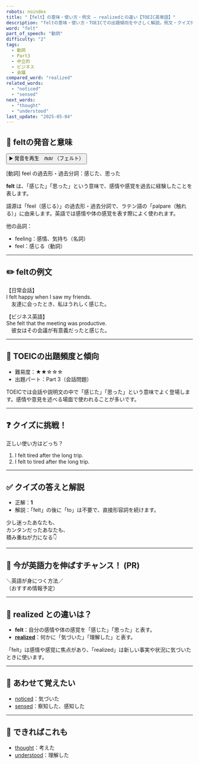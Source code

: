 ```yaml
---
robots: noindex
title: "【felt】の意味・使い方・例文 ― realizedとの違い【TOEIC英単語】"
description: "feltの意味・使い方・TOEICでの出題傾向をやさしく解説。例文・クイズ付きでrealizedとの違いもわかりやすく学べます。"
word: "felt"
part_of_speech: "動詞"
difficulty: "2"
tags:
  - 動詞
  - Part3
  - 中立的
  - ビジネス
  - 会議
compared_word: "realized"
related_words:
  - "noticed"
  - "sensed"
next_words:
  - "thought"
  - "understood"
last_update: "2025-05-04"
---
```


## 🔰 feltの発音と意味

<button class="play-audio" onclick="playTTS('felt')">
  <span class="play-audio-main">
    ▶️ 発音を再生　/fɛlt/
  </span>
  <span class="play-audio-sub">
    （フェルト）
  </span>
</button>

[動詞] feel の過去形・過去分詞：感じた、思った

**felt** は、「感じた」「思った」という意味で、感情や感覚を過去に経験したことを表します。

語源は「feel（感じる）」の過去形・過去分詞で、ラテン語の「palpare（触れる）」に由来します。英語では感情や体の感覚を表す際によく使われます。

他の品詞：  
- feeling：感情、気持ち（名詞）
- feel：感じる（動詞）

---

## ✏️ feltの例文

【日常会話】  
I felt happy when I saw my friends.  
　友達に会ったとき、私はうれしく感じた。

【ビジネス英語】  
She felt that the meeting was productive.  
　彼女はその会議が有意義だったと感じた。

---

## 🎯 TOEICの出題頻度と傾向

- 難易度：★★☆☆☆
- 出題パート：Part 3（会話問題）

TOEICでは会話や説明文の中で「感じた」「思った」という意味でよく登場します。感情や意見を述べる場面で使われることが多いです。

---

## ❓ クイズに挑戦！

正しい使い方はどっち？

1. I felt tired after the long trip.  
2. I felt to tired after the long trip.

---

## ✅ クイズの答えと解説

- 正解：**1**
- 解説：「felt」の後に「to」は不要で、直接形容詞を続けます。

少し迷ったあなたも、  
カンタンだったあなたも、  
積み重ねが力になる👇️

---

## 🚀 今が英語力を伸ばすチャンス！ (PR)

<div class="info-center">
＼英語が身につく方法／<br>  
（おすすめ情報予定）
</div>

---

## 🤔  realized との違いは？

- **felt**：自分の感情や体の感覚を「感じた」「思った」と表す。
- **[realized](/word/realized/)**：何かに「気づいた」「理解した」と表す。

「felt」は感情や感覚に焦点があり、「realized」は新しい事実や状況に気づいたときに使います。

---

## 🧩 あわせて覚えたい

- [noticed](/word/noticed/)：気づいた
- [sensed](/word/sensed/)：察知した、感知した

---

## 📖 できればこれも

- [thought](/word/thought/)：考えた
- [understood](/word/understood/)：理解した

<!-- cvid: aid47_bid00 -->
